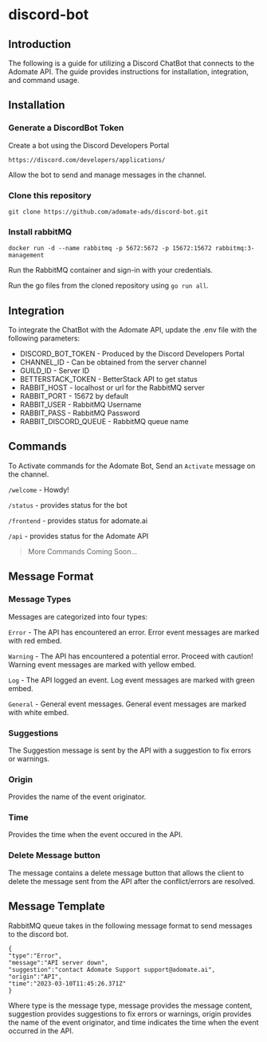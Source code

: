 # discord-bot

## Introduction
The following is a guide for utilizing a Discord ChatBot that connects to the Adomate API. The guide provides instructions for installation, integration, and command usage.
## Installation

### Generate a DiscordBot Token

Create a bot using the Discord Developers Portal

`https://discord.com/developers/applications/`

Allow the bot to send and manage messages in the channel.

### Clone this repository

```git clone https://github.com/adomate-ads/discord-bot.git```


### Install rabbitMQ

```docker run -d --name rabbitmq -p 5672:5672 -p 15672:15672 rabbitmq:3-management```

Run the RabbitMQ container and sign-in with your credentials.

Run the go files from the cloned repository using `go run all`.

## Integration
To integrate the ChatBot with the Adomate API, update the .env file with the following parameters:


- DISCORD_BOT_TOKEN - Produced by the Discord Developers Portal
- CHANNEL_ID - Can be obtained from the server channel
- GUILD_ID - Server ID
- BETTERSTACK_TOKEN - BetterStack API to get status 
- RABBIT_HOST - localhost or url for the RabbitMQ server
- RABBIT_PORT - 15672 by default
- RABBIT_USER - RabbitMQ Username
- RABBIT_PASS - RabbitMQ Password
- RABBIT_DISCORD_QUEUE - RabbitMQ queue name

## Commands
To Activate commands for the Adomate Bot, Send an `Activate` message on the channel.

 `/welcome` - Howdy!
  
 `/status` - provides status for the bot 
 
 `/frontend` - provides status for adomate.ai
 
 `/api` - provides status for the Adomate API

 
> More Commands Coming Soon...

## Message Format

### Message Types

Messages are categorized into four types:

`Error` - The API has encountered an error. Error event messages are marked with red embed.

`Warning` - The API has encountered a potential error. Proceed with caution! Warning event messages are marked with yellow embed.

`Log` - The API logged an event. Log event messages are marked with green embed.

`General` - General event messages. General event messages are marked with white embed.

### Suggestions

The Suggestion message is sent by the API with a suggestion to fix errors or warnings. 

### Origin

Provides the name of the event originator.

### Time

Provides the time when the event occured in the API.

### Delete Message button

The message contains a delete message button that allows the client to  delete the message sent from the API after the conflict/errors are resolved.

## Message Template

RabbitMQ queue takes in the following message format to send messages to the discord bot.

```
{
"type":"Error",
"message":"API server down",
"suggestion":"contact Adomate Support support@adomate.ai",
"origin":"API",
"time":"2023-03-10T11:45:26.371Z"
}
```

Where type is the message type, message provides the message content, suggestion provides suggestions to fix errors or warnings, origin provides the name of the event originator, and time indicates the time when the event occurred in the API.
